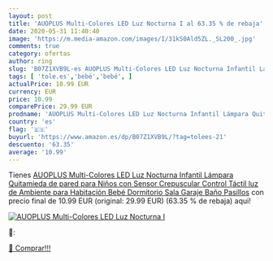 ```yaml
---
layout: post
title: 'AUOPLUS Multi-Colores LED Luz Nocturna I al 63.35 % de rebaja'
date: 2020-05-31 11:40:40
image: 'https://m.media-amazon.com/images/I/31kS0Ald5ZL._SL200_.jpg'
comments: true
category: ofertas
author: ring
slug: 'B07Z1XVB9L-es AUOPLUS Multi-Colores LED Luz Nocturna Infantil Lámpara...'
tags: [ 'tole.es','bebé','bebé', ]
actualPrice: 10.99 EUR
currency: EUR
price: 10.99
comparePrice: 29.99 EUR
prodname: 'AUOPLUS Multi-Colores LED Luz Nocturna Infantil Lámpara Quitamieda de pared para Niños con Sensor Crepuscular Control Táctil luz de Ambiente para Habitación Bebé Dormitorio Sala Garaje Baño Pasillos'
country: 'es'
flag: '🇪🇸'
buyurl: 'https://www.amazon.es/dp/B07Z1XVB9L/?tag=tolees-21'
descuento: '63.35'
average: '10.99'
---
```


Tienes [AUOPLUS Multi-Colores LED Luz Nocturna Infantil Lámpara Quitamieda de pared para Niños con Sensor Crepuscular Control Táctil luz de Ambiente para Habitación Bebé Dormitorio Sala Garaje Baño Pasillos](https://www.amazon.es/dp/B07Z1XVB9L/?tag=tolees-21) con precio final de  10.99 EUR (original: 29.99 EUR) (63.35 %  de rebaja) aqui!

[![AUOPLUS Multi-Colores LED Luz Nocturna I](https://m.media-amazon.com/images/I/31kS0Ald5ZL._SL200_.jpg)](https://www.amazon.es/dp/B07Z1XVB9L/?tag=tolees-21)

🔎:


[🛒 Comprar!!!](https://www.amazon.es/dp/B07Z1XVB9L/?tag=tolees-21)
